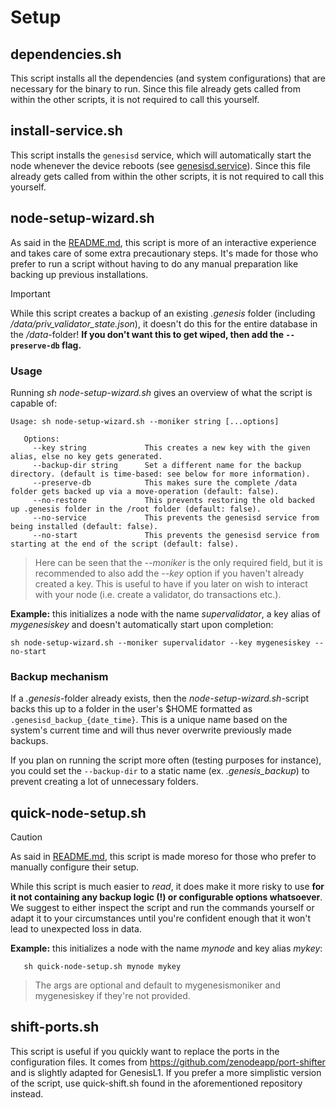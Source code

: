 # Setup

## dependencies.sh

This script installs all the dependencies (and system configurations) that are necessary for the binary to run. Since this file already gets called from within the other scripts, it is not required to call this yourself.

## install-service.sh

This script installs the `genesisd` service, which will automatically start the node whenever the device reboots (see [genesisd.service](/services/genesisd.service)). Since this file already gets called from within the other scripts, it is not required to call this yourself.

## node-setup-wizard.sh

As said in the [README.md](../README.md), this script is more of an interactive experience and takes care of some extra precautionary steps. It's made for those who prefer to run a script without having to do any manual preparation like backing up previous installations.

> [!IMPORTANT]
> While this script creates a backup of an existing _.genesis_ folder (including _/data/priv_validator_state.json_), it doesn't do this for the entire database in the _/data_-folder! **If you don't want this to get wiped, then add the `--preserve-db` flag.**

### Usage

Running _sh node-setup-wizard.sh_ gives an overview of what the script is capable of:
```
Usage: sh node-setup-wizard.sh --moniker string [...options]

   Options:
     --key string             This creates a new key with the given alias, else no key gets generated.
     --backup-dir string      Set a different name for the backup directory. (default is time-based: see below for more information).
     --preserve-db            This makes sure the complete /data folder gets backed up via a move-operation (default: false).
     --no-restore             This prevents restoring the old backed up .genesis folder in the /root folder (default: false).
     --no-service             This prevents the genesisd service from being installed (default: false).
     --no-start               This prevents the genesisd service from starting at the end of the script (default: false).
```
> Here can be seen that the _--moniker_ is the only required field, but it is recommended to also add the _--key_ option if you haven't already created a key. This is useful to have if you later on wish to interact with your node (i.e. create a validator, do transactions etc.).

**Example:** this initializes a node with the name _supervalidator_, a key alias of _mygenesiskey_ and doesn't automatically start upon completion:
```
sh node-setup-wizard.sh --moniker supervalidator --key mygenesiskey --no-start
```

### Backup mechanism

If a _.genesis_-folder already exists, then the _node-setup-wizard.sh_-script backs this up to a folder in the user's $HOME formatted as `.genesisd_backup_{date_time}`. This is a unique name based on the system's current time and will thus never overwrite previously made backups.

If you plan on running the script more often (testing purposes for instance), you could set the `--backup-dir` to a static name (ex. _.genesis_backup_) to prevent creating a lot of unnecessary folders.

## quick-node-setup.sh

> [!CAUTION]
> As said in [README.md](../README.md), this script is made moreso for those who prefer to manually configure their setup.
>
> While this script is much easier to _read_, it does make it more risky to use **for it not containing any backup logic (!) or configurable options whatsoever**. We suggest to either inspect the script and run the commands yourself or adapt it to your circumstances until you're confident enough that it won't lead to unexpected loss in data. 

**Example:** this initializes a node with the name _mynode_ and key alias  _mykey_:
```
   sh quick-node-setup.sh mynode mykey
```
> The args are optional and default to mygenesismoniker and mygenesiskey if they're not provided.

## shift-ports.sh

This script is useful if you quickly want to replace the ports in the configuration files. It comes from https://github.com/zenodeapp/port-shifter and is slightly adapted for GenesisL1. If you prefer a more simplistic version of the script, use quick-shift.sh found in the aforementioned repository instead.
